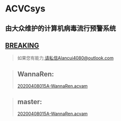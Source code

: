 # ACVCsys
## 由大众维护的计算机病毒流行预警系统

## [BREAKING](./breaking0.acvam)

>如果您有能力,请私信Alancui4080@outlook.com

> ## WannaRen:
  > [20200408015A-WannaRen.acvam](./2020-WannaRen/20200408015A-WannaRen.acvam)

> ## master:
  > [20200408015A-WannaRen.acvam](./master/20200408015A-WannaRen.acvam)

